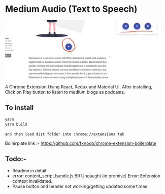 
# Medium Audio (Text to Speech)

![alt text](https://github.com/mukul13/medium-audio/blob/master/preview.png)

A Chrome Extension Using React, Redux and Material UI. 
After installing, Click on Play button to listen to medium blogs as podcasts. 


## To install 
```
yarn
yarn build

and then load dist folder into chrome://extensions tab
```

Boilerplate link :- https://github.com/fxnoob/chrome-extension-boilerplate



## Todo:- 

- Readme in detail
- error: content_script.bundle.js:59 Uncaught (in promise) Error: Extension context invalidated.
- Pause button and header not working/getting updated some times